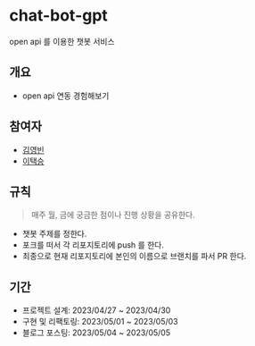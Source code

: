 # chat-bot-gpt
open api 를 이용한 챗봇 서비스

## 개요
- open api 연동 경험해보기

## 참여자
- [김영빈](https://github.com/ybkim-dev)
- [이택승](https://github.com/dlxortmd987)

## 규칙
> 매주 월, 금에 궁금한 점이나 진행 상황을 공유한다.
- 챗봇 주제를 정한다.
- 포크를 떠서 각 리포지토리에 push 를 한다.
- 최종으로 현재 리포지토리에 본인의 이름으로 브랜치를 파서 PR 한다.

## 기간
- 프로젝트 설계: 2023/04/27 ~ 2023/04/30
- 구현 및 리팩토링: 2023/05/01 ~ 2023/05/03
- 블로그 포스팅: 2023/05/04 ~ 2023/05/05
